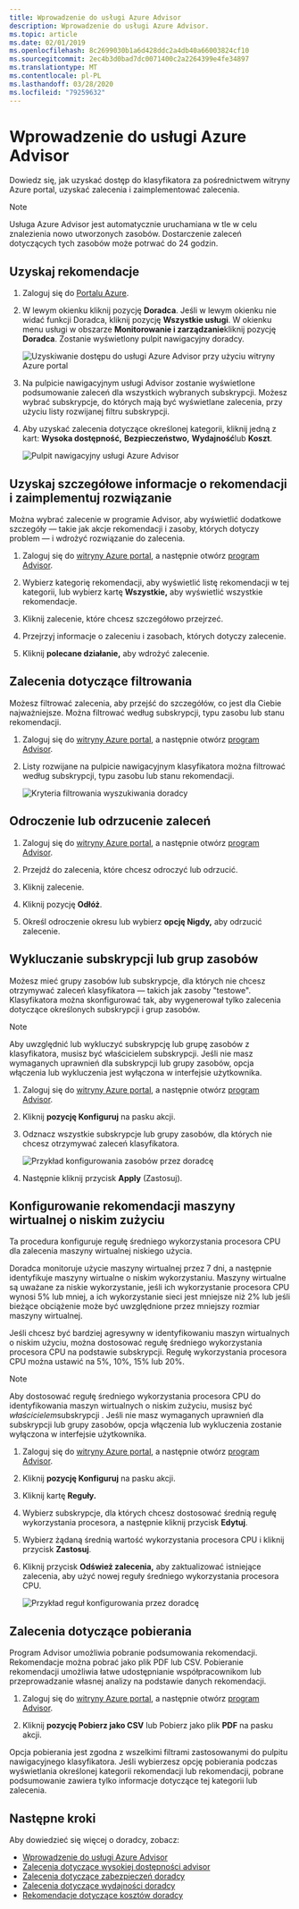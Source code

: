 ```yaml
---
title: Wprowadzenie do usługi Azure Advisor
description: Wprowadzenie do usługi Azure Advisor.
ms.topic: article
ms.date: 02/01/2019
ms.openlocfilehash: 8c2699030b1a6d428ddc2a4db40a66003824cf10
ms.sourcegitcommit: 2ec4b3d0bad7dc0071400c2a2264399e4fe34897
ms.translationtype: MT
ms.contentlocale: pl-PL
ms.lasthandoff: 03/28/2020
ms.locfileid: "79259632"
---
```

# <a name="get-started-with-azure-advisor"></a>Wprowadzenie do usługi Azure Advisor

Dowiedz się, jak uzyskać dostęp do klasyfikatora za pośrednictwem witryny Azure portal, uzyskać zalecenia i zaimplementować zalecenia.

> [!NOTE]
> Usługa Azure Advisor jest automatycznie uruchamiana w tle w celu znalezienia nowo utworzonych zasobów. Dostarczenie zaleceń dotyczących tych zasobów może potrwać do 24 godzin.

## <a name="get-recommendations"></a>Uzyskaj rekomendacje

1. Zaloguj się do [Portalu Azure](https://portal.azure.com).

1. W lewym okienku kliknij pozycję **Doradca**.  Jeśli w lewym okienku nie widać funkcji Doradca, kliknij pozycję **Wszystkie usługi**.  W okienku menu usługi w obszarze **Monitorowanie i zarządzanie**kliknij pozycję **Doradca**. Zostanie wyświetlony pulpit nawigacyjny doradcy.

   ![Uzyskiwanie dostępu do usługi Azure Advisor przy użyciu witryny Azure portal](./media/advisor-get-started/advisor-portal-menu.png) 

1. Na pulpicie nawigacyjnym usługi Advisor zostanie wyświetlone podsumowanie zaleceń dla wszystkich wybranych subskrypcji.  Możesz wybrać subskrypcje, do których mają być wyświetlane zalecenia, przy użyciu listy rozwijanej filtru subskrypcji.

1. Aby uzyskać zalecenia dotyczące określonej kategorii, kliknij jedną z kart: **Wysoka dostępność,** **Bezpieczeństwo,** **Wydajność**lub **Koszt**. 

   ![Pulpit nawigacyjny usługi Azure Advisor](./media/advisor-overview/advisor-dashboard.png)

## <a name="get-recommendation-details-and-implement-a-solution"></a>Uzyskaj szczegółowe informacje o rekomendacji i zaimplementuj rozwiązanie

Można wybrać zalecenie w programie Advisor, aby wyświetlić dodatkowe szczegóły — takie jak akcje rekomendacji i zasoby, których dotyczy problem — i wdrożyć rozwiązanie do zalecenia.  

1. Zaloguj się do [witryny Azure portal](https://portal.azure.com), a następnie otwórz [program Advisor](https://aka.ms/azureadvisordashboard).

1. Wybierz kategorię rekomendacji, aby wyświetlić listę rekomendacji w tej kategorii, lub wybierz kartę **Wszystkie,** aby wyświetlić wszystkie rekomendacje.

1. Kliknij zalecenie, które chcesz szczegółowo przejrzeć.

1. Przejrzyj informacje o zaleceniu i zasobach, których dotyczy zalecenie.

1. Kliknij **polecane działanie,** aby wdrożyć zalecenie.

## <a name="filter-recommendations"></a>Zalecenia dotyczące filtrowania

Możesz filtrować zalecenia, aby przejść do szczegółów, co jest dla Ciebie najważniejsze.  Można filtrować według subskrypcji, typu zasobu lub stanu rekomendacji.  

1. Zaloguj się do [witryny Azure portal](https://portal.azure.com), a następnie otwórz [program Advisor](https://aka.ms/azureadvisordashboard).

1. Listy rozwijane na pulpicie nawigacyjnym klasyfikatora można filtrować według subskrypcji, typu zasobu lub stanu rekomendacji.

    ![Kryteria filtrowania wyszukiwania doradcy](./media/advisor-get-started/advisor-filters.png)

## <a name="postpone-or-dismiss-recommendations"></a>Odroczenie lub odrzucenie zaleceń

1. Zaloguj się do [witryny Azure portal](https://portal.azure.com), a następnie otwórz [program Advisor](https://aka.ms/azureadvisordashboard).

1. Przejdź do zalecenia, które chcesz odroczyć lub odrzucić.

1. Kliknij zalecenie.

1. Kliknij pozycję **Odłóż**. 

1. Określ odroczenie okresu lub wybierz **opcję Nigdy,** aby odrzucić zalecenie.

## <a name="exclude-subscriptions-or-resource-groups"></a>Wykluczanie subskrypcji lub grup zasobów

Możesz mieć grupy zasobów lub subskrypcje, dla których nie chcesz otrzymywać zaleceń klasyfikatora — takich jak zasoby "testowe".  Klasyfikatora można skonfigurować tak, aby wygenerował tylko zalecenia dotyczące określonych subskrypcji i grup zasobów.

> [!NOTE]
> Aby uwzględnić lub wykluczyć subskrypcję lub grupę zasobów z klasyfikatora, musisz być właścicielem subskrypcji.  Jeśli nie masz wymaganych uprawnień dla subskrypcji lub grupy zasobów, opcja włączenia lub wykluczenia jest wyłączona w interfejsie użytkownika.

1. Zaloguj się do [witryny Azure portal](https://portal.azure.com), a następnie otwórz [program Advisor](https://aka.ms/azureadvisordashboard).

1. Kliknij **pozycję Konfiguruj** na pasku akcji.

1. Odznacz wszystkie subskrypcje lub grupy zasobów, dla których nie chcesz otrzymywać zaleceń klasyfikatora.

    ![Przykład konfigurowania zasobów przez doradcę](./media/advisor-get-started/advisor-configure-resources.png)

1. Następnie kliknij przycisk **Apply** (Zastosuj).

## <a name="configure-low-usage-vm-recommendation"></a>Konfigurowanie rekomendacji maszyny wirtualnej o niskim zużyciu

Ta procedura konfiguruje regułę średniego wykorzystania procesora CPU dla zalecenia maszyny wirtualnej niskiego użycia.

Doradca monitoruje użycie maszyny wirtualnej przez 7 dni, a następnie identyfikuje maszyny wirtualne o niskim wykorzystaniu. Maszyny wirtualne są uważane za niskie wykorzystanie, jeśli ich wykorzystanie procesora CPU wynosi 5% lub mniej, a ich wykorzystanie sieci jest mniejsze niż 2% lub jeśli bieżące obciążenie może być uwzględnione przez mniejszy rozmiar maszyny wirtualnej.

Jeśli chcesz być bardziej agresywny w identyfikowaniu maszyn wirtualnych o niskim użyciu, można dostosować regułę średniego wykorzystania procesora CPU na podstawie subskrypcji.  Regułę wykorzystania procesora CPU można ustawić na 5%, 10%, 15% lub 20%.

> [!NOTE]
> Aby dostosować regułę średniego wykorzystania procesora CPU do identyfikowania maszyn wirtualnych o niskim zużyciu, musisz być *właścicielem*subskrypcji .  Jeśli nie masz wymaganych uprawnień dla subskrypcji lub grupy zasobów, opcja włączenia lub wykluczenia zostanie wyłączona w interfejsie użytkownika. 

1. Zaloguj się do [witryny Azure portal](https://portal.azure.com), a następnie otwórz [program Advisor](https://aka.ms/azureadvisordashboard).

1. Kliknij **pozycję Konfiguruj** na pasku akcji.

1. Kliknij kartę **Reguły.**

1. Wybierz subskrypcje, dla których chcesz dostosować średnią regułę wykorzystania procesora, a następnie kliknij przycisk **Edytuj**.

1. Wybierz żądaną średnią wartość wykorzystania procesora CPU i kliknij przycisk **Zastosuj**.

1. Kliknij przycisk **Odśwież zalecenia,** aby zaktualizować istniejące zalecenia, aby użyć nowej reguły średniego wykorzystania procesora CPU. 

   ![Przykład reguł konfigurowania przez doradcę](./media/advisor-get-started/advisor-configure-rules.png)

## <a name="download-recommendations"></a>Zalecenia dotyczące pobierania

Program Advisor umożliwia pobranie podsumowania rekomendacji.  Rekomendacje można pobrać jako plik PDF lub CSV.  Pobieranie rekomendacji umożliwia łatwe udostępnianie współpracownikom lub przeprowadzanie własnej analizy na podstawie danych rekomendacji.

1. Zaloguj się do [witryny Azure portal](https://portal.azure.com), a następnie otwórz [program Advisor](https://aka.ms/azureadvisordashboard).

1. Kliknij **pozycję Pobierz jako CSV** lub Pobierz jako plik **PDF** na pasku akcji.

Opcja pobierania jest zgodna z wszelkimi filtrami zastosowanymi do pulpitu nawigacyjnego klasyfikatora.  Jeśli wybierzesz opcję pobierania podczas wyświetlania określonej kategorii rekomendacji lub rekomendacji, pobrane podsumowanie zawiera tylko informacje dotyczące tej kategorii lub zalecenia. 

## <a name="next-steps"></a>Następne kroki

Aby dowiedzieć się więcej o doradcy, zobacz:

- [Wprowadzenie do usługi Azure Advisor](advisor-overview.md)
- [Zalecenia dotyczące wysokiej dostępności advisor](advisor-high-availability-recommendations.md)
- [Zalecenia dotyczące zabezpieczeń doradcy](advisor-security-recommendations.md)
- [Zalecenia dotyczące wydajności doradcy](advisor-performance-recommendations.md)
- [Rekomendacje dotyczące kosztów doradcy](advisor-performance-recommendations.md)
